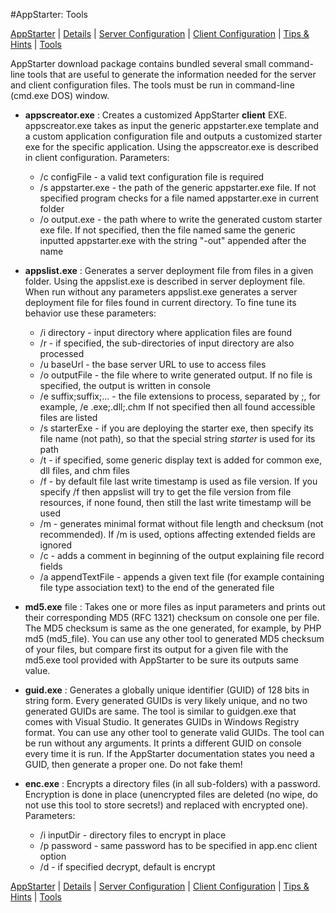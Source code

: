 #AppStarter: Tools

[AppStarter](#r/msnet-appstarter.md) | [Details](#r/msnet-appstarter/details.md) | [Server Configuration](#r/msnet-appstarter/server.md) | [Client Configuration](#r/msnet-appstarter/client.md) | [Tips & Hints](#r/msnet-appstarter/tips.md) | [Tools](#r/msnet-appstarter/tools.md)

AppStarter download package contains bundled several small command-line tools that are useful to generate the information needed for the server and client configuration files. The tools must be run in command-line (cmd.exe DOS) window.

* **appscreator.exe** : Creates a customized AppStarter **client** EXE. appscreator.exe takes as input the generic appstarter.exe template and a custom application configuration file and outputs a customized starter exe for the specific application. Using the appscreator.exe is described in client configuration. Parameters:
	* /c configFile - a valid text configuration file is required
	* /s appstarter.exe - the path of the generic appstarter.exe file. If not specified program checks for a file named appstarter.exe in current folder
	* /o output.exe - the path where to write the generated custom starter exe file. If not specified, then the file named same the generic inputted appstarter.exe with the string "-out" appended after the name

* **appslist.exe** : Generates a server deployment file from files in a given folder. Using the appslist.exe is described in server deployment file. When run without any parameters appslist.exe generates a server deployment file for files found in current directory. To fine tune its behavior use these parameters:
	* /i directory - input directory where application files are found
	* /r - if specified, the sub-directories of input directory are also processed
	* /u baseUrl - the base server URL to use to access files
	* /o outputFile - the file where to write generated output. If no file is specified, the output is written in console
	* /e suffix;suffix;... - the file extensions to process, separated by ;, for example, /e .exe;.dll;.chm If not specified then all found accessible files are listed
	* /s starterExe - if you are deploying the starter exe, then specify its file name (not path), so that the special string *starter* is used for its path
	* /t - if specified, some generic display text is added for common exe, dll files, and chm files
	* /f - by default file last write timestamp is used as file version. If you specify /f then appslist will try to get the file version from file resources, if none found, then still the last write timestamp will be used
	* /m - generates minimal format without file length and checksum (not recommended). If /m is used, options affecting extended fields are ignored
	* /c - adds a comment in beginning of the output explaining file record fields
	* /a appendTextFile - appends a given text file (for example containing file type association text) to the end of the generated file

* **md5.exe** file : Takes one or more files as input parameters and prints out their corresponding MD5 (RFC 1321) checksum on console one per file. The MD5 checksum is same as the one generated, for example, by PHP md5 (md5_file). You can use any other tool to generated MD5 checksum of your files, but compare first its output for a given file with the md5.exe tool provided with AppStarter to be sure its outputs same value. 

* **guid.exe** : Generates a globally unique identifier (GUID) of 128 bits in string form. Every generated GUIDs is very likely unique, and no two generated GUIDs are same. The tool is similar to guidgen.exe that comes with Visual Studio. It generates GUIDs in Windows Registry format. You can use any other tool to generate valid GUIDs. The tool can be run without any arguments. It prints a different GUID on console every time it is run. If the AppStarter documentation states you need a GUID, then generate a proper one. Do not fake them!

* **enc.exe** :	Encrypts a directory files (in all sub-folders) with a password. Encryption is done in place (unencrypted files are deleted (no wipe, do not use this tool to store secrets!) and replaced with encrypted one). Parameters:
	* /i inputDir - directory files to encrypt in place
	* /p password - same password has to be specified in app.enc client option
	* /d  - if specified decrypt, default is encrypt

[AppStarter](#r/msnet-appstarter.md) | [Details](#r/msnet-appstarter/details.md) | [Server Configuration](#r/msnet-appstarter/server.md) | [Client Configuration](#r/msnet-appstarter/client.md) | [Tips & Hints](#r/msnet-appstarter/tips.md) | [Tools](#r/msnet-appstarter/tools.md)